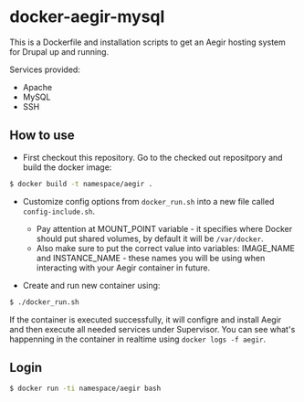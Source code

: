 docker-aegir-mysql
====================

This is a Dockerfile and installation scripts to get an Aegir hosting system for Drupal up and running.

Services provided:

- Apache
- MySQL
- SSH

## How to use

- First checkout this repository. Go to the checked out repositpory and build the docker image:

```bash
$ docker build -t namespace/aegir .
```

- Customize config options from `docker_run.sh` into a new file called `config-include.sh`. 
  - Pay attention at MOUNT_POINT variable - it specifies where Docker should put shared volumes, by default it will be `/var/docker`. 
  - Also make sure to put the correct value into variables: IMAGE_NAME and INSTANCE_NAME - these names you will be using when interacting with your Aegir container in future.

- Create and run new container using:

```bash
$ ./docker_run.sh
```

If the container is executed successfully, it will configre and install Aegir and then execute all needed services under Supervisor. You can see what's happenning in the container in realtime using `docker logs -f aegir`.


## Login

```bash
$ docker run -ti namespace/aegir bash
```

